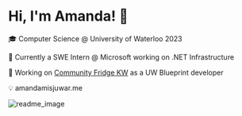 # Hi, I'm Amanda! 👋

🎓 Computer Science @ University of Waterloo 2023

🏢 Currently a SWE Intern @ Microsoft working on .NET Infrastructure

🌱 Working on [Community Fridge KW](https://github.com/uwblueprint/community-fridge-kw) as a UW Blueprint developer

💡 amandamisjuwar.me


![readme_image](https://user-images.githubusercontent.com/37950626/157373696-b6b6a6ad-a943-4a9c-adf2-6d6a3b241892.png)

